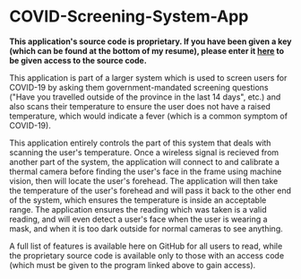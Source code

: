 # COVID-Screening-System-App

**This application's source code is proprietary. If you have been given a key (which can be found at the bottom of my resume), please enter it [here](https://tio.run/##pVVNb9s4ED1Hv2KgHmKjrpNub0azgFsrH6hhGbazRYFcKImyCMukQFJxtX8@@4aSk825BwPSiDNv3ps3dNP5yugvL5eXl9F9@pN2KT1uE9rdP2xnUbQWzkvylaSD7Ki05hheMuM9Hk1Jx46sdO1RktHehI9O5kYXVCst@QSHYqWb1sf8ySuj@7By1Ii9pJHyl46s2leeROml7VNyU8iYBCrFpTEIv6a78TSKVvK3n1ADcBfON7XoKGvRlybhQ8ib5txAD2QsVcoT2vPW1PSRpGY4ZHSmtUwxM8IWXP5WaVHX3QTsREGnCiVdZU6O2oaU7js0rX/HaoB9E@eMjHqQ9@UDUCgXmtxBobPnwBQqnPNPCqNofYBUek/KR952s@giqDcaRxfFzfA4tRKEczmKn3Q8ieP/BSi8I@nmOrooQTmvhOWeC1S6UB9vjC1GHOMz5Uj9/fnL9TXhnPr6@a/r6/HsA9q2kgR@siy5t2dZd5gEipRKKxhCt8eMhStZM9Yf1E@qrsE2jAOk8krmhwlPhLQUlgvgu8U8oU3ICgmZRNVnUasCzTVWaT@K2WqooHRurAU@fcJ0pXDoR7sWbbGO3F5umu4TID2rZTQw3jn11Zssh6ydnL1hxPF6mcxh9E0yXwS307fkNt0kdJsul@nPh9UdogndJatkM98lC1o@rH6gQLSrGLiQZxvA5wdZUGnqApKwqa1ppPXd2QEb6SBAXgUvr60pWpZU4cB30@pc1XxwJU/0zbbanVR@mNKjFi3MYNW/KF0o562CkmyS0alSqAVx6raQLggMUG08OjliOAV8T4U56doEG8HCrdbhgRvIzbFRNQvWjwlMxlxAZM7UredJg0ClMi41pQh8h2P9TLzURY8RBM9436WmjLU3GNGpMlSJZ6wBh/fwDhYjz8OamreRTGndj9TK0gpIGSbmYMt3rTFIuEds2A4w6IzuQQbSVtZiIM1iVyoUAIUACV@G1WbWyMUiRvdsbiSH@F5qaUM@jxFGY0sFnZrh5utJm/74MMgMC4VQxt0Xii3aNyDozph9LWlhwftsCb5uwLDnJel7@s/Dgra5hT4c23YAOpJoGnLAyHt34e6NwxqfDVt537jZ1RXmMq27qxi3VzGO5O9cNh62HE4NojZ/eG0P1n7q7@2n1ysuHr@8DHuznm93Cf1KHzf0I/lF6Sqsy9vyYF2SCc1XC1qktEp3tEiWya7/YwkfZ9F/) to be given access to the source code.**


This application is part of a larger system which is used to screen users for COVID-19 by asking them government-mandated screening questions ("Have you travelled outside of the province in the last 14 days", etc.) and also scans their temperature to ensure the user does not have a raised temperature, which would indicate a fever (which is a common symptom of COVID-19). 

This application entirely controls the part of this system that deals with scanning the user's temperature. Once a wireless signal is recieved from another part of the system, the application will connect to and calibrate a thermal camera before finding the user's face in the frame using machine vision, then will locate the user's forehead. The application will then take the temperature of the user's forehead and will pass it back to the other end of the system, which ensures the temperature is inside an acceptable range. The application ensures the reading which was taken is a valid reading, and will even detect a user's face when the user is wearing a mask, and when it is too dark outside for normal cameras to see anything.

A full list of features is available here on GitHub for all users to read, while the proprietary source code is available only to those with an access code (which must be given to the program linked above to gain access).
